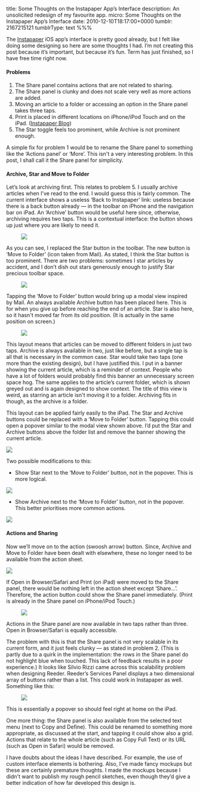 title: Some Thoughts on the Instapaper App’s Interface
description: An unsolicited redesign of my favourite app.
micro: Some Thoughts on the Instapaper App’s Interface
date: 2010-12-10T18:17:00+0000
tumblr: 2167215121
tumblrType: text
%%%

The [Instapaper][ip] iOS app&rsquo;s interface is pretty good already, but I felt like doing some designing so here are some thoughts I had. I&rsquo;m not creating this post because it&rsquo;s important, but because it&rsquo;s fun. Term has just finished, so I have free time right now.

[ip]: http://www.instapaper.com/

#### Problems

1. The Share panel contains actions that are not related to sharing.
2. The Share panel is clunky and does not scale very well as more actions are added.
3. Moving an article to a folder or accessing an option in the Share panel takes three taps.
4. Print is placed in different locations on iPhone/iPod Touch and on the iPad. ([Instapaper Blog][ib])
5. The Star toggle feels too prominent, while Archive is not prominent enough.

[ib]: http://blog.instapaper.com/post/1654586873

A simple fix for problem 1 would be to rename the Share panel to something like the &lsquo;Actions panel&rsquo; or &lsquo;More&rsquo;. This isn't a very interesting problem. In this post, I shall call it the Share panel for simplicity.

#### Archive, Star and Move to Folder

Let&rsquo;s look at archiving first. This relates to problem 5. I usually archive articles when I&rsquo;ve read to the end. I would guess this is fairly common. The current interface shows a useless &lsquo;Back to Instapaper&rsquo; link: useless because there is a back button already &mdash; in the toolbar on iPhone and the navigation bar on iPad. An &lsquo;Archive&rsquo; button would be useful here since, otherwise, archiving requires two taps. This is a contextual interface: the button shows up just where you are likely to need it.

<figure class="tmblr-full" data-orig-height="603" data-orig-width="401"><img src="f9f243a9afd1dcbfb9a86787a25dc018feed2f72.png" class="iphone4" data-orig-height="603" data-orig-width="401"></figure>

As you can see, I replaced the Star button in the toolbar. The new button is &lsquo;Move to Folder&rsquo; (icon taken from Mail). As stated, I think the Star button is too prominent. There are two problems: sometimes I star articles by accident, and I don&rsquo;t dish out stars generously enough to justify Star precious toolbar space.

<figure class="tmblr-full" data-orig-height="67" data-orig-width="500"><img src="3abca231086462a119c1062449d64ed38c887e84.png" data-orig-height="67" data-orig-width="500"></figure>

Tapping the &lsquo;Move to Folder&rsquo; button would bring up a modal view inspired by Mail. An always available Archive button has been placed here. This is for when you give up before reaching the end of an article. Star is also here, so it hasn't moved far from its old position. (It is actually in the same position on screen.)

<figure class="tmblr-full" data-orig-height="608" data-orig-width="401"><img src="9219b12bf4c8db4bd17a29830a6b0f590020f3e3.png" class="iphone4" data-orig-height="608" data-orig-width="401"></figure>

This layout means that articles can be moved to different folders in just two taps. Archive is always available in two, just like before, but a single tap is all that is necessary in the common case. Star would take two taps (one more than the existing design), but I have justified this. I put in a banner showing the current article, which is a reminder of context. People who have a lot of folders would probably find this banner an unnecessary screen space hog. The same applies to the article&rsquo;s current folder, which is shown greyed out and is again designed to show context. The title of this view is weird, as starring an article isn't moving it to a folder. Archiving fits in though, as the archive *is* a folder.

This layout can be applied fairly easily to the iPad. The Star and Archive buttons could be replaced with a &lsquo;Move to Folder&rsquo; button. Tapping this could open a popover similar to the modal view shown above. I&rsquo;d put the Star and Archive buttons above the folder list and remove the banner showing the current article.

![](tumblr_ld6ej4tMit1qb1802.png)

Two possible modifications to this:

- Show Star next to the &lsquo;Move to Folder&rsquo; button, not in the popover. This is more logical.

![](tumblr_ld6ejtQU9X1qb1802.png)

- Show Archive next to the &lsquo;Move to Folder&rsquo; button, not in the popover. This better prioritises more common actions.

![](tumblr_ld6ek3P7Y81qb1802.png)

#### Actions and Sharing

Now we&rsquo;ll move on to the action (swoosh arrow) button. Since, Archive and Move to Folder have been dealt with elsewhere, these no longer need to be available from the action sheet.

![](tumblr_ld83gzolDJ1qb1802.png)

If Open in Browser/Safari and Print (on iPad) were moved to the Share panel, there would be nothing left in the action sheet except &lsquo;Share&hellip;&rsquo;. Therefore, the action button could show the Share panel immediately. (Print is already in the Share panel on iPhone/iPod Touch.)

<figure class="tmblr-full" data-orig-height="604" data-orig-width="402"><img src="57051058717802312d118b23b24f9408f795fcf1.png" class="iphone4" data-orig-height="604" data-orig-width="402"></figure>

Actions in the Share panel are now available in two taps rather than three. Open in Browser/Safari is equally accessible.

The problem with this is that the Share panel is not very scalable in its current form, and it just feels clunky &mdash; as stated in problem 2. (This is partly due to a quirk in the implementation: the rows in the Share panel do not highlight blue when touched. This lack of feedback results in a poor experience.) It looks like Silvio Rizzi came across this scalability problem when designing Reeder. Reeder&rsquo;s Services Panel displays a two dimensional array of buttons rather than a list. This could work in Instapaper as well. Something like this:

<figure class="tmblr-full" data-orig-height="603" data-orig-width="400"><img src="821fbe821d09754eb1df4135749d30ab28db4476.png" class="iphone4" data-orig-height="603" data-orig-width="400"></figure>

This is essentially a popover so should feel right at home on the iPad.

One more thing: the Share panel is also available from the selected text menu (next to Copy and Define). This could be renamed to something more appropriate, as discussed at the start, and tapping it could show also a grid. Actions that relate to the whole article (such as Copy Full Text) or its URL (such as Open in Safari) would be removed.

I have doubts about the ideas I have described. For example, the use of custom interface elements is bothering. Also, I&rsquo;ve made fancy mockups but these are certainly premature thoughts. I made the mockups because I didn't want to publish my rough pencil sketches, even though they&rsquo;d give a better indication of how far developed this design is.
